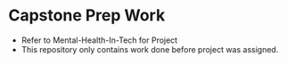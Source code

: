# Capstone Prep Work
- Refer to Mental-Health-In-Tech for Project
- This repository only contains work done before project was assigned.